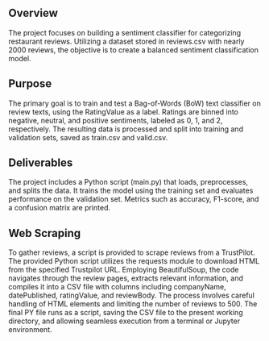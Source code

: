 ## Overview
The project focuses on building a sentiment classifier for categorizing restaurant reviews. Utilizing a dataset stored in reviews.csv with nearly 2000 reviews, the objective is to create a balanced sentiment classification model.

## Purpose
The primary goal is to train and test a Bag-of-Words (BoW) text classifier on review texts, using the RatingValue as a label. Ratings are binned into negative, neutral, and positive sentiments, labeled as 0, 1, and 2, respectively. The resulting data is processed and split into training and validation sets, saved as train.csv and valid.csv.

## Deliverables
The project includes a Python script (main.py) that loads, preprocesses, and splits the data. It trains the model using the training set and evaluates performance on the validation set. Metrics such as accuracy, F1-score, and a confusion matrix are printed.

## Web Scraping 
To gather reviews, a script is provided to scrape reviews from a TrustPilot. The provided Python script utilizes the requests module to download HTML from the specified Trustpilot URL. Employing BeautifulSoup, the code navigates through the review pages, extracts relevant information, and compiles it into a CSV file with columns including companyName, datePublished, ratingValue, and reviewBody. The process involves careful handling of HTML elements and limiting the number of reviews to 500. The final PY file runs as a script, saving the CSV file to the present working directory, and allowing seamless execution from a terminal or Jupyter environment.
